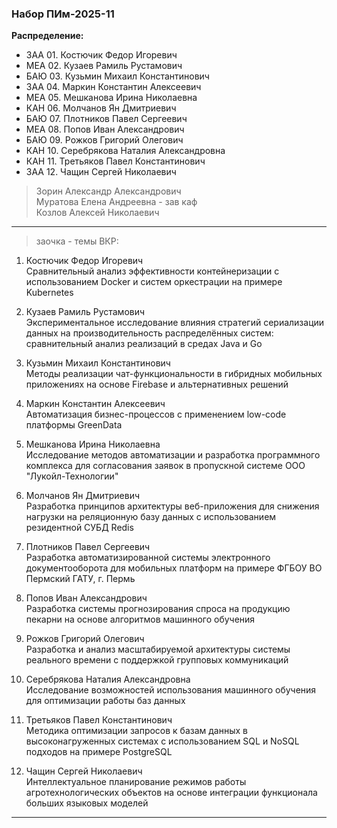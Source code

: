 ### Набор ПИм-2025-11  

**Распределение:**  

- ЗАА 01. Костючик Федор Игоревич  
- МЕА 02. Кузаев Рамиль Рустамович  
- БАЮ 03. Кузьмин Михаил Константинович  
- ЗАА 04. Маркин Константин Алексеевич  
- МЕА 05. Мешканова Ирина Николаевна  
- КАН 06. Молчанов Ян Дмитриевич  
- БАЮ 07. Плотников Павел Сергеевич  
- МЕА 08. Попов Иван Александрович  
- БАЮ 09. Рожков Григорий Олегович  
- КАН 10. Серебрякова Наталия Александровна  
- КАН 11. Третьяков Павел Константинович  
- ЗАА 12. Чащин Сергей Николаевич  

> Зорин Александр Александрович  
> Муратова Елена Андреевна - зав каф  
> Козлов Алексей Николаевич  

---  

> заочка - темы ВКР:  

1. Костючик Федор Игоревич  
Сравнительный анализ эффективности контейнеризации с использованием Docker и систем оркестрации на примере Kubernetes  

2. Кузаев Рамиль Рустамович  
Экспериментальное исследование влияния стратегий сериализации данных на производительность распределённых систем: сравнительный анализ реализаций в средах Java и Go  

3. Кузьмин Михаил Константинович  
Методы реализации чат-функциональности в гибридных мобильных приложениях на основе Firebase и альтернативных решений  

4. Маркин Константин Алексеевич  
Автоматизация бизнес-процессов с применением low-code платформы GreenData  

5. Мешканова Ирина Николаевна  
Исследование методов автоматизации и разработка программного комплекса для согласования заявок в пропускной системе ООО "Лукойл-Технологии"  

6. Молчанов Ян Дмитриевич  
Разработка принципов архитектуры веб-приложения для снижения нагрузки на реляционную базу данных с использованием резидентной СУБД Redis  

7. Плотников Павел Сергеевич  
Разработка автоматизированной системы электронного документооборота для мобильных платформ на примере ФГБОУ ВО Пермский ГАТУ, г. Пермь  

8. Попов Иван Александрович  
Разработка системы прогнозирования спроса на продукцию пекарни на основе алгоритмов машинного обучения  

9. Рожков Григорий Олегович  
Разработка и анализ масштабируемой архитектуры системы реального времени с поддержкой групповых коммуникаций  

10. Серебрякова Наталия Александровна  
Исследование возможностей использования машинного обучения для оптимизации работы баз данных  

11. Третьяков Павел Константинович  
Методика оптимизации запросов к базам данных в высоконагруженных системах с использованием SQL и NoSQL подходов на примере PostgreSQL  

12. Чащин Сергей Николаевич  
Интеллектуальное планирование режимов работы агротехнологических объектов на основе интеграции функционала больших языковых моделей  

---  
